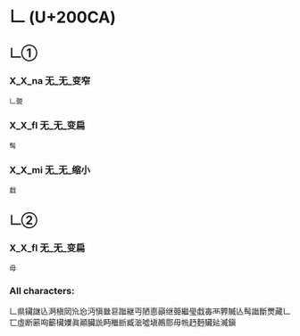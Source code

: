 # 𠃊 (U+200CA) 

## 𠃊①

### X_X_na 无_无_变窄
`𠃊臦`

### X_X_fl 无_无_变扁
`髩`

### X_X_mi 无_无_缩小
`戱`

## 𠃊②

### X_X_fl 无_无_变扁
`毋`

### All characters:
𠃊県鑶䛧兦㴐槇㒺㠩㤀沔愼㡭䜳䠪継丏陋㥁巓继臦繼㼂戱毐襾臩贓亾髩䜝斷燛藏𠃊匸虛断簖㕼籪欌嬽眞顚臟詤眄檵㫁臧㴴噓塡鷆郻毋㡃䞛麪贜㢟㵴鎭
